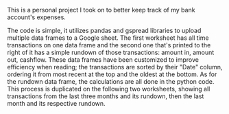 This is a personal project I took on to better keep track of my bank 
account's expenses. 

The code is simple, it utilizes pandas and gspread libraries to upload 
multiple data frames to a Google sheet. The first worksheet has all time 
transactions on one data frame and the second one that's printed to the 
right of it has a simple rundown of those transactions: amount in, amount 
out, cashflow. These data frames have been customized to improve 
efficiency when reading; the transactions are sorted by their "Date" 
column, ordering it from most recent at the top and the oldest at the 
bottom. As for the rundown data frame, the calculations are all done in 
the python code. This process is duplicated on the following two 
worksheets, showing all transactions from the last three months and its 
rundown, then the last month and its respective rundown.
